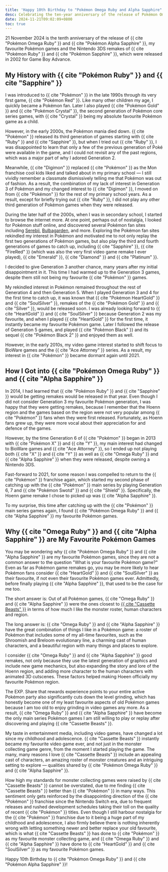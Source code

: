 ```yaml
---
title: 'Happy 10th Birthday to "Pokémon Omega Ruby and Alpha Sapphire"'
desc: Celebrating the ten-year anniversary of the release of Pokémon Omega Ruby and Alpha Sapphire, my favourite Pokémon games.
date: 2024-11-21T09:02:09+0800
toc: true
---
```


21 November 2024 is the tenth anniversary of the release of {{ cite "Pokémon Omega Ruby" }} and {{ cite "Pokémon Alpha Sapphire" }}, my favourite Pokémon games and the Nintendo 3DS remakes of {{ cite "Pokémon Ruby" }} and {{ cite "Pokémon Sapphire" }}, which were released in 2002 for Game Boy Advance.

## My History with {{ cite "Pokémon Ruby" }} and {{ cite "Sapphire" }}

I was introduced to {{ cite "Pokémon" }} in the late 1990s through its very first game, {{ cite "Pokémon Red" }}. Like many other children my age, I quickly became a Pokémon fan. Later I also played {{ cite "Pokémon Gold" }} and {{ cite "Pokémon Crystal" }}, the second generation of Pokémon core series games, with {{ cite "Crystal" }} being my absolute favourite Pokémon game as a child.

However, in the early 2000s, the Pokémon mania died down. {{ cite "Pokémon" }} released its third generation of games starting with {{ cite "Ruby" }} and {{ cite "Sapphire" }}, but when I tried out {{ cite "Ruby" }}, I was disappointed to learn that only a few of the previous generation of Poké were available in the game, and I could not revisit any of the past regions, which was a major part of why I adored Generation 2.

Meanwhile, {{ cite "Digimon" }} replaced {{ cite "Pokémon" }} as the Mon franchise cool kids liked and talked about in my primary school — I still vividly remember a classmate dismissively telling me that Pokémon was out of fashion. As a result, the combination of my lack of interest in Generation 3 of Pokémon and my changed interest to {{ cite "Digimon" }}, I moved on from {{ cite "Pokémon" }} for the rest of my primary school years. As a result, except for briefly trying out  {{ cite "Ruby" }}, I did not play any other third generation of Pokémon games when they were released.

During the later half of the 2000s, when I was in secondary school, I started to browse the internet more. At one point, perhaps out of nostalgia, I looked for Pokémon stuff online, and discovered several Pokémon fan sites including [Serebii](http://www.serebii.net/), [Bulbagarden](https://bulbagarden.net/home/), and more. Exploring the Pokémon fan sites rekindled my interest in Pokémon and motivated me to not only replay the first two generations of Pokémon games, but also play the third and fourth generations of games to catch up, including {{ cite "Sapphire" }}, {{ cite "FireRed" }} (which was also the very first video game remake I ever played), {{ cite "Emerald" }}, {{ cite "Diamond" }} and {{ cite "Platinum" }}.

I decided to give Generation 3 another chance, many years after my initial disappointment in it. This time I had warmed up to the Generation 3 games, despite them still not being my favourite {{ cite "Pokémon" }} games.

My rekindled interest in Pokémon remained throughout the rest of Generation 4 and then Generation 5. When I played Generation 3 and 4 for the first time to catch up, it was known that {{ cite "Pokémon HeartGold" }} and {{ cite "SoulSilver" }}, remakes of the {{ cite "Pokémon Gold" }} and {{ cite "Silver" }}, would be released soon. I was already looking forward to {{ cite "HeartGold" }} and {{ cite "SoulSilver" }} because Generation 2 was my favourite, and when I played {{ cite "HeartGold" }} for the first time, it instantly became my favourite Pokémon game. Later I followed the release of Generation 5 games, and played {{ cite "Pokémon Black" }} and its sequel {{ cite "Pokémon Black 2" }} and enjoyed them as well.

However, in the early 2010s, my video game interest started to shift focus to BioWare games and the {{ cite "Ace Attorney" }} series. As a result, my interest in {{ cite "Pokémon" }} became dormant again until 2021.

## How I Got into {{ cite "Pokémon Omega Ruby" }} and {{ cite "Alpha Sapphire" }}

In 2014, I had learned that {{ cite "Pokémon Ruby" }} and {{ cite "Sapphire" }} would be getting remakes would be released in that year. Even though I did not consider Generation 3 my favourite Pokémon generation, I was happy that they were getting remakes, because I remember that the Hoenn region and the games based on the region were not very popular among {{ cite "Pokémon" }} fans when they were first released. Fortunately, as Hoenn fans grew up, they were more vocal about their appreciation for and defence of the games.

However, by the time Generation 6 of {{ cite "Pokémon" }} began in 2013 with {{ cite "Pokémon X" }} and {{ cite "Y" }}, my main interest had changed to BioWare games and {{ cite "Ace Attorney" }}, so I ended up not playing both {{ cite "X" }} and {{ cite "Y" }} as well as {{ cite "Omega Ruby" }} and {{ cite "Alpha Sapphire" }} when they were released, despite owning a Nintendo 3DS.

Fast-forward to 2021, for some reason I was compelled to return to the {{ cite "Pokémon" }} franchise again, which started my second phase of catching up with the {{ cite "Pokémon" }} main series by playing Generation 6, 7 and {{ cite "Pokémon Swotd" }} and {{ cite "Shield" }}. Specifically, the Hoenn game remake I chose to picked up was {{ cite "Alpha Sapphire" }}.

To my surprise, this time after catching up with the {{ cite "Pokémon" }} main series games again, I found {{ cite "Pokémon Omega Ruby" }} and {{ cite "Alpha Sapphire" }} my favourite Pokémon games.

## Why {{ cite "Omega Ruby" }} and {{ cite "Alpha Sapphire" }} are My Favourite Pokémon Games

You may be wondering why {{ cite "Pokémon Omega Ruby" }} and {{ cite "Alpha Sapphire" }} are my favourite Pokémon games, since they are not a common answer to the question "What is your favourite Pokémon game?" Even as far as Pokémon game remakes go, you may be more likely to hear Pokémon fans consider {{ cite "HeartGold" }} and {{ cite "SoulSilver" }} as their favourite, if not even their favourite Pokémon games ever. Admittedly, before finally playing {{ cite "Alpha Sapphire" }}, that used to be the case for me too.

The short answer is: Out of all Pokémon games, {{ cite "Omega Ruby" }} and {{ cite "Alpha Sapphire" }} were the ones closest to [{{ cite "Cassette Beasts" }}](2024-11-19-my-ultimate-comfort-media.md) in terms of how much I like the monster roster, human characters and region.

The long answer is: {{ cite "Omega Ruby" }} and {{ cite "Alpha Sapphire" }} have the great combination of things I like in a Pokémon game: a roster of Pokémon that includes some of my all-time favourites, such as the Shroomish and Breloom evolutionary line, a charming cast of human characters, and a beautiful region with many things and places to explore.

I consider {{ cite "Omega Ruby" }} and {{ cite "Alpha Sapphire" }} good remakes, not only because they use the latest generation of graphics and include new game mechanics, but also expanding the story and lore of the Hoenn region, and adding more character to the human characters with animated 3D cutscenes. These factors helped making Hoeen officially my favourite Pokémon region.

The EXP. Share that rewards experience points to your entire active Pokémon party also significantly cuts down the level grinding, which has honestly become one of my least favourite aspects of old Pokémon games because I am too old to enjoy grinding in video games any more. As a result, {{ cite "Omega Ruby" }} and {{ cite "Alpha Sapphire" }} have become the only main series Pokémon games I am still willing to play or replay after discovering and playing {{ cite "Cassette Beasts" }}.

My taste in entertainment media, including video games, have changed a lot since my childhood and adolescence. {{ cite "Cassette Beasts" }} instantly became my favourite video game ever, and not just in the monster collecting game genre, from the moment I started playing the game. The many, many reasons I love {{ cite "Cassette Beasts" }} include an appealing cast of characters, an amazing roster of monster creatures and an intriguing setting to explore — qualities shared by {{ cite "Pokémon Omega Ruby" }} and {{ cite "Alpha Sapphire" }}.

How high my standards for monster collecting games were raised by {{ cite "Cassette Beasts" }} cannot be overstated, due to me finding {{ cite "Cassette Beasts" }} better than {{ cite "Pokémon" }} in many ways. This sentiment only gets reinforced by the disappointing direction of the {{ cite "Pokémon" }} franchise since the Nintendo Switch era, due to frequent releases and rushed development schedules taking their toll on the quality of recent {{ cite "Pokémon" }} titles. Even though I still harbour nostalgia for the {{ cite "Pokémon" }} franchise due to it being a huge part of my childhood and adolescence, I also firmly believe there is nothing inherently wrong with letting something newer and better replace your old favourite, which is what {{ cite "Cassette Beasts" }} has done to {{ cite "Pokémon" }} as my favourite monster collecting game, and {{ cite "Omega Ruby" }} and {{ cite "Alpha Sapphire" }} have done to {{ cite "HeartGold" }} and {{ cite "SoulSilver" }} as my favourite Pokémon games.

Happy 10th Birthday to {{ cite "Pokémon Omega Ruby" }} and {{ cite "Pokémon Alpha Sapphire" }}!
